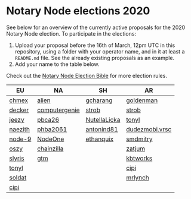 # Notary Node elections 2020

See below for an overview of the currently active proposals for the 2020 Notary Node election.
To participate in the elections:

1. Upload your proposal before the 16th of March, 12pm UTC in this repository, using a folder with your operator name, and in it at least a `README.md` file. See the already existing proposals as an example.
2. Add your name to the table below.

Check out the [Notary Node Election Bible](https://github.com/KomodoPlatform/dPoW/blob/dev/doc/bible.md) for more election rules.  


|   EU	|   NA	|   SH	|   AR	|
|---	|---	|---	|---	|
|   [chmex](chmex/README.md)	    |   [alien](alien/README.md)	                |   [gcharang](gcharang/README.md)  |   [goldenman](goldenman/README.md)	|   	
|   [decker](decker/README.md)	    |   [computergenie](computergenie/README.md)	|   [strob](strob/README.md)	    |   [strob](strob/README.md)	        |   	
|   [jeezy](jeezy/README.md)	    |   [pbca26](pbca26/README.md)	                |   	 [NutellaLicka](NutellaLicka/README.md)    |   [tonyl](tonyl/README.md)	        |   	
|   [naezith](naezith/README.md)    |   [phba2061](phba2061/README.md)              |  [antonind81](antonind81/README.md)   |   [dudezmobi.vrsc](dudezmobi/README.md)       |       
|   [node-9](node-9/README.md)      |   [NodeOne](NodeOne/README.md)                |   [ethanquix](ethanquix/README.md)    |   [smdmitry](smdmitry/README.md)     |       
|   [oszy](oszy/README.md)          |   [chainzilla](chainzilla/README.md)               |       |   [zatjum](zatjum/README.md)    |       
|   [slyris](slyris/README.md)      |   [gtm](gtm/README.md)                         |       |    [kbtworks](kbtworks/README.md)   |       
|   [tonyl](tonyl/README.md)        |                                               |       |    [cipi](cipi/README.md)    |
|   [soldat](soldat/README.md)      |                                               |       |    [mrlynch](mrlynch/README.md) |
|   [cipi](cipi/README.md)          |       |       |
